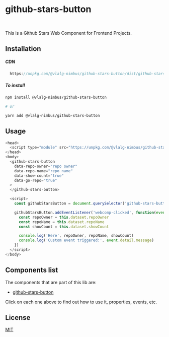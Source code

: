 # github-stars-button

<br />

This is a Github Stars Web Component for Frontend Projects.

## Installation

##### CDN

```js [Unpkg JS]
  https://unpkg.com/@vlalg-nimbus/github-stars-button/dist/github-stars-button.min.umd.js
```

##### To install

```bash
npm install @vlalg-nimbus/github-stars-button

# or

yarn add @vlalg-nimbus/github-stars-button
```

## Usage

```js
<head>
  <script type="module" src="https://unpkg.com/@vlalg-nimbus/github-stars-button/dist/github-stars-button.min.umd.js"></script>
</head>
<body>
  <github-stars-button
    data-repo-owner="repo owner"
    data-repo-name="repo name"
    data-show-count="true"
    data-go-repo="true"
  >
  </github-stars-button>

  <script>
    const githubStarsButton = document.querySelector('github-stars-button')

    githubStarsButton.addEventListener('webcomp-clicked', function(event) {
      const repoOwner = this.dataset.repoOwner
      const repoName = this.dataset.repoName
      const showCount = this.dataset.showCount

      console.log('Here', repoOwner, repoName, showCount)
      console.log('Custom event triggered:', event.detail.message)
    })
  </script>
</body>
```

## Components list

The components that are part of this lib are:

- <a href="http://nimbus.tec.br/web-components/github-stars-button" target="_blank">github-stars-button</a>

Click on each one above to find out how to use it, properties, events, etc.

## License

[MIT](http://opensource.org/licenses/MIT)
